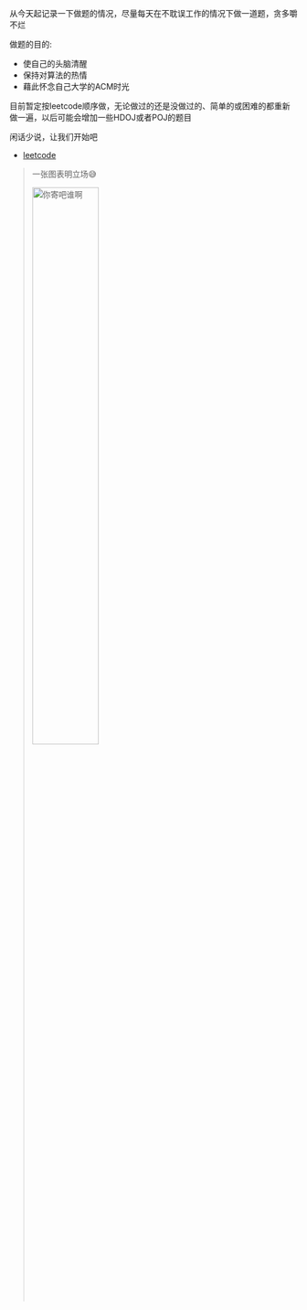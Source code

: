 从今天起记录一下做题的情况，尽量每天在不耽误工作的情况下做一道题，贪多嚼不烂

做题的目的:

* 使自己的头脑清醒
* 保持对算法的热情
* 藉此怀念自己大学的ACM时光

目前暂定按leetcode顺序做，无论做过的还是没做过的、简单的或困难的都重新做一遍，以后可能会增加一些HDOJ或者POJ的题目

闲话少说，让我们开始吧

* [leetcode](leetcode/1_两数之和.md)

> 一张图表明立场:sweat_smile:
>
>   <img alt="你寄吧谁啊" height="50%" src="https://raw.githubusercontent.com/Fc-Sanc/shuang_lib_bed/lib_bed/img/%E4%BD%A0%E5%AF%84%E5%90%A7%E8%B0%81%E5%95%8A.png" width="50%"/>
